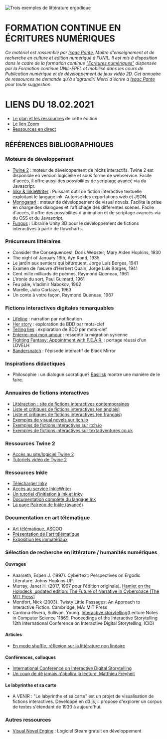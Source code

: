 ![Trois exemples de littérature ergodique](https://i.imgur.com/wQCZRKd.png)

# FORMATION CONTINUE EN ÉCRITURES NUMÉRIQUES

*Ce matériel est rassemblé par [Isaac Pante](https://www.unil.ch/sli/fr/home/menuinst/collaborateurtrices/pante-isaac.html), Maître d'enseignement et de recherche en culture et édition numérique à l'UNIL. Il est mis à disposition dans le cadre de la formation continue ["Ecritures numériques"](https://www.formation-continue-unil-epfl.ch/formation/ecritures-numeriques/) dispensée par la Formation continue UNIL-EPFL et mobilisé dans les cours de Publication numérique et de développement de jeux vidéo 2D. Cet annuaire de ressources ne demande qu'à s'agrandir! Merci d'écrire à [Isaac Pante](mailto:isaac.pante@unil.ch) pour toute suggestion.*

# LIENS DU 18.02.2021

* [Le plan et les ressources](https://share.mindmanager.com/#publish/-ZPAXQnmrLui3CGXNxjRBtAR7mfvmjVXH-DAVEe4) de cette édition 
* [Le lien Zoom](https://unil.zoom.us/j/3169234317)
* [Ressources en direct](https://app.simplenote.com/p/rbTvFY)

## RÉFÉRENCES BIBLIOGRAPHIQUES

### Moteurs de développement

* [Twine 2](https://twinery.org/2/) : moteur de développement de récits interactifs. Twine 2 est disponible en version logicielle et sous forme de webservice. Facile d'accès, il offre aussi des possibilités de scriptage avancé via du Javascript.
* [Inky & InkleWriter](https://www.inklestudios.com/ink/) : Puissant outil de fiction interactive textuelle exploitant le langage ink. Autorise des exportations web et JSON.
* [Monogatari](https://monogatari.io/) : moteur de développement de visual novels. Facilite la prise en charge des dialogues et l'affichage des différentes scènes. Facile d'accès, il offre des possibilités d'animation et de scriptage avancés via du CSS et du Javascript.
* [Fungus](https://fungusgames.com/) : Librairie Unity 3D pour le développement de fictions interactives à partir de flowcharts.

### Précurseurs littéraires

* Consider the Consequences!, Doris Webster; Mary Alden Hopkins, 1930
* The night of January 16th, Ayn Rand, 1935
* Le jardin aux sentiers qui bifurquent, Jorge Luis Borges, 1941
* Examen de l’œuvre d’Herbert Quain, Jorge Luis Borges, 1941
* Cent mille milliards de poèmes, Raymond Queneau, 1961
* L'ironie du sort, Paul Guimard, 1961
* Feu pâle, Vladimir Nabokov, 1962
* Marelle, Julio Cortazar, 1963
* Un conte à votre façon, Raymond Queneau, 1967

### Fictions interactives digitales remarquables

* [Lifeline](https://lifelinegame.fandom.com/wiki/Lifeline_(Series)) : narration par notification
* [Her story](http://www.herstorygame.com/) : exploration de BDD par mots-clef
* [Telling lies](http://tellingliesgame.com/) : exploration de BDD par mots-clef
* [Enterre-moi mon amour](http://enterremoimonamour.arte.tv/) : ressentir la migration syrienne
* [Fighting Fantasy: Appointment with F.E.A.R.](https://www.youtube.com/watch?v=-iJhBTK3q-o) : portage réussi d'un LDVELH
* [Bandersnatch](https://en.wikipedia.org/wiki/Black_Mirror%3A_Bandersnatch) : l'épisode interactif de Black Mirror

### Inspirations didactiques

* Philosophie : un dialogue socratique? [Basilisk](https://sketchylogic.itch.io/the-basilisk-dialogue) montre une manière de le faire.

### Annuaires de fictions interactives

* [Littéraction : site de fictions interactives contemporaines](http://litteraction.fr/)
* [Liste et critiques de fictions interactives (en anglais)](https://gamebooks.org/)
* [Liste et critiques de fictions interactives (en français)](http://planete-ldvelh.com/)
* [Exemples de visual novels sur itch.io](https://itch.io/games/genre-visual-novel)
* [Exemples de fictions interactives sur itch.io](https://itch.io/games/tag-interactive-fiction)
* [Exemples de fictions interactives sur textadventures.co.uk](http://textadventures.co.uk/)

### Ressources Twine 2

* [Accès au site/logiciel Twine 2](https://twinery.org/)
* [Tutoriels vidéo de Twine 2](https://www.youtube.com/watch?v=iKFZhIHD7Xk&list=PLklITFhXtPCCKadv-0Gcbqoj3OCev695D)

### Ressources Inkle

* [Télécharger Inky](https://github.com/inkle/inky/releases/tag/0.11.0)
* [Accès au service InkleWriter](https://www.inklestudios.com/inklewriter/)
* [Un tutoriel d'initiation à Ink et Inky](https://www.inklestudios.com/ink/web-tutorial/)
* [Documentation complète du langage Ink](https://github.com/inkle/ink/blob/master/Documentation/WritingWithInk.md)
* [La page Patreon de Inkle (avancé)](https://www.patreon.com/inkle)

### Documentation en art télématique

* [Art télématique, ASCOO](https://art-et-reseaux.fr/romans-telematiques-1983-85-ascoo-vertiges-l-objet-perdu/)
* [Présentation de l'art télématique](https://www.digitalmcd.com/art-telematique/)
* [Exposition les immatériaux](http://catalogueexpositions.referata.com/wiki/Les_Immat%C3%A9riaux (1982/1981))

### Sélection de recherche en littérature / humanités numériques

#### Ouvrages

* Aaarseth, Espen J. (1997). Cybertext: Perspectives on Ergodic Literature. Johns Hopkins UP.
* Murray, Janet H. (2017, 1997 pour l'édition originale). [Hamlet on the Holodeck, updated edition: The Future of Narrative in Cyberspace (The MIT Press)](https://www.amazon.fr/Hamlet-Holodeck-Future-Narrative-Cyberspace/dp/0262533480)
* Montfort, Nick (2003). Twisty Little Passages: An Approach to Interactive Fiction. Cambridge, MA: MIT Press
* Cardona-Rivera, Sullivan, Young. [Interactive storytelling](https://link.springer.com/book/10.1007%2F978-3-030-33894-7)(Lecture Notes in Computer Science 11869, Proceedings of the Interactive Storytelling 12th International Conference on Interactive Digital Storytelling, ICID)

#### Articles

* [En mode shuffle, réflexion sur la littérature non linéaire](https://www.publie.net/2015/09/23/en-mode-shuffle-reflexion-sur-la-litterature-non-lineaire/)

#### Conférences, colloques

* [International Conference on Interactive Digital Storytelling](http://ardin.online/conferences/icids-interactive-storytelling/)
* [Un coup de dé jamais n'abolira la lecture, Matthieu Freyheit](https://www.youtube.com/watch?v=PcoI77_qogw)

#### Le labyrinthe et sa carte

* A VENIR : "Le labyrinthe et sa carte" est un projet de visualisation de fictions interactives. Développé en d3.js, il propose d'explorer un corpus de textes s'étendant de 1930 à aujourd'hui.

### Autres ressources

* [Visual Novel Engine](https://store.steampowered.com/app/665040/Visual_Novel_Engine/) : Logiciel Steam gratuit en développement

